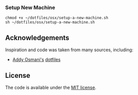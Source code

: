 ### Setup New Machine

```
chmod +x ~/dotfiles/osx/setup-a-new-machine.sh
sh ~/dotfiles/osx/setup-a-new-machine.sh
```

## Acknowledgements

Inspiration and code was taken from many sources, including:

* [Addy Osmani's](https://github.com/addyosmani)
  [dotfiles](https://github.com/addyosmani/dotfiles/)



## License

The code is available under the [MIT license](https://en.wikipedia.org/wiki/MIT_License).
